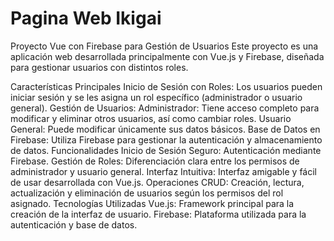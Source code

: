 # Pagina Web Ikigai
Proyecto Vue con Firebase para Gestión de Usuarios
Este proyecto es una aplicación web desarrollada principalmente con Vue.js y Firebase, diseñada para gestionar usuarios con distintos roles.

Características Principales
Inicio de Sesión con Roles: Los usuarios pueden iniciar sesión y se les asigna un rol específico (administrador o usuario general).
Gestión de Usuarios:
Administrador: Tiene acceso completo para modificar y eliminar otros usuarios, así como cambiar roles.
Usuario General: Puede modificar únicamente sus datos básicos.
Base de Datos en Firebase: Utiliza Firebase para gestionar la autenticación y almacenamiento de datos.
Funcionalidades
Inicio de Sesión Seguro: Autenticación mediante Firebase.
Gestión de Roles: Diferenciación clara entre los permisos de administrador y usuario general.
Interfaz Intuitiva: Interfaz amigable y fácil de usar desarrollada con Vue.js.
Operaciones CRUD: Creación, lectura, actualización y eliminación de usuarios según los permisos del rol asignado.
Tecnologías Utilizadas
Vue.js: Framework principal para la creación de la interfaz de usuario.
Firebase: Plataforma utilizada para la autenticación y base de datos.
